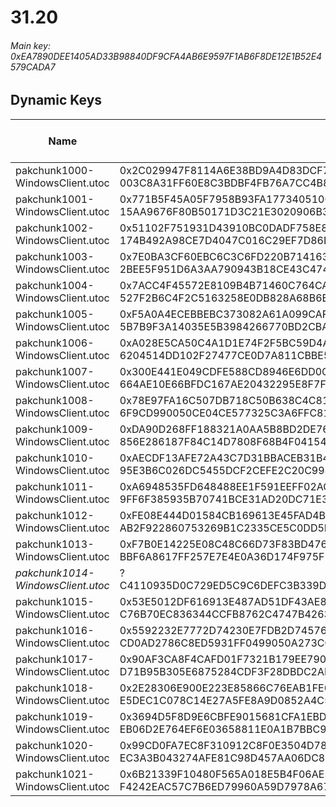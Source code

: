 # 31.20

###### *Main key: 0xEA7890DEE1405AD33B98840DF9CFA4AB6E9597F1AB6F8DE12E1B52E4579CADA7*

## Dynamic Keys

| Name                              | Key</br>GUID                                                                                            | High Res Textures |
|-----------------------------------|---------------------------------------------------------------------------------------------------------|-------------------|
| pakchunk1000-WindowsClient.utoc   | 0x2C029947F8114A6E38BD9A4D83DCF7F6CAEC4AD14CEE7EBC015982FF26033523</br>003C8A31FF60E8C3BDBF4FB76A7CC4B8 | ✔️                 |
| pakchunk1001-WindowsClient.utoc   | 0x771B5F45A05F7958B93FA17734051005AD6524AF1E77EF0729E50D23CCD83411</br>15AA9676F80B50171D3C21E3020906B3 | ✔️                 |
| pakchunk1002-WindowsClient.utoc   | 0x51102F751931D43910BC0DADF758E846D4FB3F333C3853FD2B0A0C9C3D1826DF</br>174B492A98CE7D4047C016C29EF7D86D | ❌                 |
| pakchunk1003-WindowsClient.utoc   | 0x7E0BA3CF60EBC6C3C6FD220B714163F3342D29EE0041C2AE294AB15F75576C1C</br>2BEE5F951D6A3AA790943B18CE43C474 | ✔️                 |
| pakchunk1004-WindowsClient.utoc   | 0x7ACC4F45572E8109B4B71460C764CA75DE5E5FF6C2D7EA29AED65323BFF00BFF</br>527F2B6C4F2C5163258E0DB828A68B6B | ✔️                 |
| pakchunk1005-WindowsClient.utoc   | 0xF5A0A4ECEBBEBC373082A61A099CAF0C55CD862CC319086FE5B90F7C793BA11A</br>5B7B9F3A14035E5B3984266770BD2CBA | ❌                 |
| pakchunk1006-WindowsClient.utoc   | 0xA028E5CA50C4A1D1E74F2F5BC59D4A4FDF437DB921B23C3CDFDCA6A353BDD6E5</br>6204514DD102F27477CE0D7A811CBBE5 | ❌                 |
| pakchunk1007-WindowsClient.utoc   | 0x300E441E049CDFE588CD8946E6DD0C7DCE2CA2C545E539D50C24CA706E4AC8BD</br>664AE10E66BFDC167AE20432295E8F7F | ✔️                 |
| pakchunk1008-WindowsClient.utoc   | 0x78E97FA16C507DB718C50B638C4C81ED229718D24B1B0AD6553E098209404996</br>6F9CD990050CE04CE577325C3A6FFC81 | ❌                 |
| pakchunk1009-WindowsClient.utoc   | 0xDA90D268FF188321A0AA5B8BD2DE762D2B5C39FE4EDAA43F6C0F58D84C2924D3</br>856E286187F84C14D7808F68B4F04154 | ❌                 |
| pakchunk1010-WindowsClient.utoc   | 0xAECDF13AFE72A43C7D31BBACEB31B44030FE8CD1173BBBA5A5AE8066BA75A8F1</br>95E3B6C026DC5455DCF2CEFE2C20C998 | ❌                 |
| pakchunk1011-WindowsClient.utoc   | 0xA6948535FD648488EE1F591EEFF02AC1EAEE489C3C5A03F62F2DC20226911AA1</br>9FF6F385935B70741BCE31AD20DC71E3 | ❌                 |
| pakchunk1012-WindowsClient.utoc   | 0xFE08E444D01584CB169613E45FAD4BCC090A14CA9D3F273D9CD1A0BBE6A11DDF</br>AB2F922860753269B1C2335CE5C0DD5D | ✔️                 |
| pakchunk1013-WindowsClient.utoc   | 0xF7B0E14225E08C48C66D73F83BD476688328CF6E8C34FAF8B92277907C69CEDF</br>BBF6A8617FF257E7E4E0A36D174F975F | ✔️                 |
| *pakchunk1014-WindowsClient.utoc*   | ?</br>C4110935D0C729ED5C9C6DEFC3B339D2 | ❌                 |
| pakchunk1015-WindowsClient.utoc   | 0x53E5012DF616913E487AD51DF43AE8B412AB93C933A618FA5DDD0536F96FDE40</br>C76B70EC836344CCFB8762C4747B4263 | ❌                 |
| pakchunk1016-WindowsClient.utoc   | 0x5592232E7772D74230E7FDB2D7457610E03822DAF68CE83107A71451F7D50835</br>CD0AD2786C8ED5931FF0499050A273CC | ❌                 |
| pakchunk1017-WindowsClient.utoc   | 0x90AF3CA8F4CAFD01F7321B179EE79047D96247F5C078587234491600538BBF33</br>D71B95B305E6875284CDF3F28DBDC2AF | ❌                 |
| pakchunk1018-WindowsClient.utoc   | 0x2E28306E900E223E85866C76EAB1FE6FD8FCF46D3F083AA4FB80222E217E34B3</br>E5DEC1C078C14E27A5FE8A9D0852A4C5 | ✔️                 |
| pakchunk1019-WindowsClient.utoc   | 0x3694D5F8D9E6CBFE9015681CFA1EBDBAD7202C515FC6F1FD9CA17D4E6DE23278</br>EB06D2E764EF6E03658811E0A1B7BBC9 | ❌                 |
| pakchunk1020-WindowsClient.utoc   | 0x99CD0FA7EC8F310912C8F0E3504D78B36ABF707BA1C9B3C147088CB498FB0D56</br>EC3A3B043274AFE81C98D457AA06DC81 | ✔️                 |
| pakchunk1021-WindowsClient.utoc   | 0x6B21339F10480F565A018E5B4F06AE51738C0F22A1C84AC6FD0660767157FA2C</br>F4242EAC57C7B6ED79960A59D7978A67 | ❌                 |